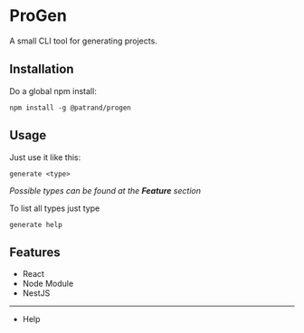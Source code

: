 # ProGen

A small CLI tool for generating projects.

## Installation
Do a global npm install:
```
npm install -g @patrand/progen
```


## Usage
Just use it like this:
```shell
generate <type>
```
*Possible types can be found at the **Feature** section* 

To list all types just type
```
generate help
```

## Features
- React 
- Node Module
- NestJS
---
- Help 